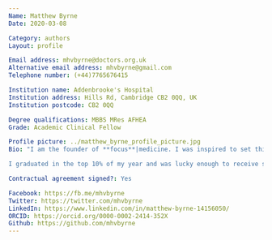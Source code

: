 ```yaml
---
Name: Matthew Byrne
Date: 2020-03-08

Category: authors
Layout: profile

Email address: mhvbyrne@doctors.org.uk
Alternative email address: mhvbyrne@gmail.com
Telephone number: (+44)7765676415

Institution name: Addenbrooke's Hospital
Institution address: Hills Rd, Cambridge CB2 0QQ, UK
Institution postcode: CB2 0QQ

Degree qualifications: MBBS MRes AFHEA
Grade: Academic Clinical Fellow

Profile picture: ../matthew_byrne_profile_picture.jpg
Bio: "I am the founder of **focus**|medicine. I was inspired to set this up because I felt current educational resources weren't up to scratch. I am an Academic Clinical Fellow in Oxford and I also completed an Academic Foundation Programme in Surgery in Cambridge, as well as a year out of programme as an Anatomy Demonstrator for Cambridge University. I am particularly interested in academic surgery and entrepreneurship, but I have been surprised by how much I have enjoyed teaching and that was part of the inspiration for setting up this resource.

I graduated in the top 10% of my year and was lucky enough to receive some prizes along the way. I'm also passionate about volunteering and with some friends I started an organ donation education charity called [We Are Donors](https://www.wearedonors.org) as well as a [medical student research journal](https://journal.nsamr.ac.uk). In the future, I hope to complete a PhD and to pursue a career as an Academic Surgeon."

Contractual agreement signed?: Yes

Facebook: https://fb.me/mhvbyrne
Twitter: https://twitter.com/mhvbyrne
LinkedIn: https://www.linkedin.com/in/matthew-byrne-14156050/
ORCID: https://orcid.org/0000-0002-2414-352X
Github: https://github.com/mhvbyrne
---
```

